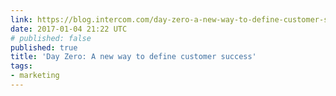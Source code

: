 ```yaml
---
link: https://blog.intercom.com/day-zero-a-new-way-to-define-customer-success/
date: 2017-01-04 21:22 UTC
# published: false
published: true
title: 'Day Zero: A new way to define customer success'
tags:
- marketing
---
```



